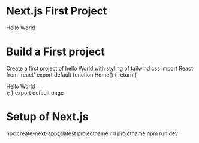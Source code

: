 # Next.js First Project 
Hello World

# Build a First project
Create a first project of hello World with styling of tailwind css 
import React from 'react'
export default function Home() {
  return (
        <div>Hello World</div>
  );
}
export default page

# Setup of Next.js 
 npx create-next-app@latest projectname 
 cd projctname
 npm run dev
